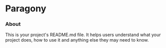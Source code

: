 Paragony
========

### About

This is your project's README.md file. It helps users understand what your
project does, how to use it and anything else they may need to know.